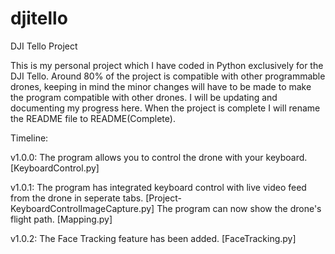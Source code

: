 # djitello
DJI Tello Project

This is my personal project which I have coded in Python exclusively for the DJI Tello. Around 80% of the project is compatible with other programmable drones, keeping in mind the minor changes will have to be made to make the program compatible with other drones. I will be updating and documenting my progress here. When the project is complete I will rename the README file to README(Complete).

Timeline:

v1.0.0: 
The program allows you to control the drone with your keyboard. [KeyboardControl.py]

v1.0.1: 
The program has integrated keyboard control with live video feed from the drone in seperate tabs. [Project-KeyboardControlImageCapture.py]
The program can now show the drone's flight path. [Mapping.py]

v1.0.2:
The Face Tracking feature has been added. [FaceTracking.py]
